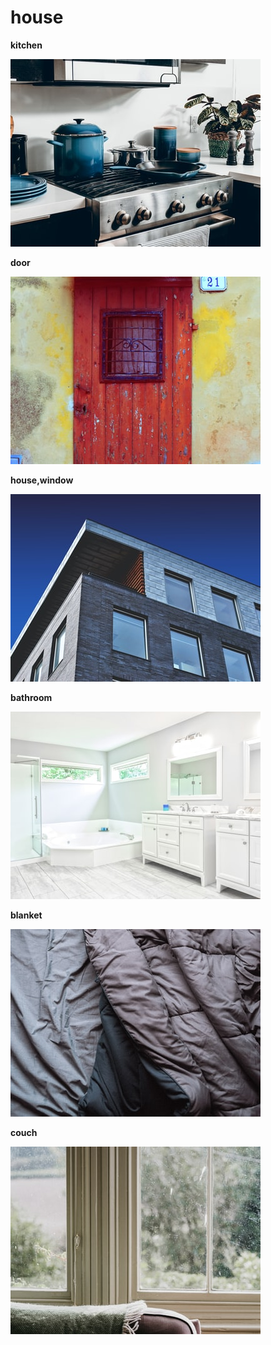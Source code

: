 # house

**kitchen**

![kitchen](unsplash_kitchen.jpg)

**door**

![door](unsplash_door.jpg)

**house,window**

![house,window](unsplash_house,window.jpg)

**bathroom**

![bathroom](unsplash_bathroom.jpg)

**blanket**

![blanket](unsplash_blanket.jpg)

**couch**

![couch](unsplash_couch.jpg)

